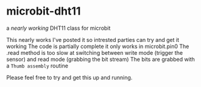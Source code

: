 # microbit-dht11
a *nearly working* DHT11 class for microbit

This nearly works I've posted it so intrested parties can try and get it working
The code is partially complete it only works in microbit.pin0
The .read method is too slow at switching between write mode (trigger the sensor)
and read mode (grabbing the bit stream)
The bits are grabbed with a `Thumb assembly` routine

Please feel free to try and get this up and running.
